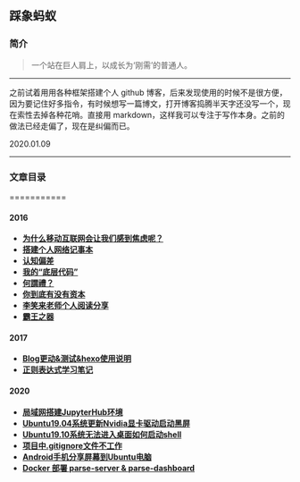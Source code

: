 ## 踩象蚂蚁

### 简介

> 一个站在巨人肩上，以成长为‘刚需’的普通人。

---

之前试着用用各种框架搭建个人 github 博客，后来发现使用的时候不是很方便，因为要记住好多指令，有时候想写一篇博文，打开博客捣腾半天字还没写一个，现在索性去掉各种花哨。直接用 markdown，这样我可以专注于写作本身。之前的做法已经走偏了，现在是纠偏而已。

2020.01.09

---

### 文章目录
===========

#### 2016

- [**为什么移动互联网会让我们感到焦虑呢？**](2016/crisis-awareness.md)
- [**搭建个人网络记事本**](2016/First-Personal-Note.md)
- [**认知偏差**](2016/He-didn-t-realize-that-he-didn-t-know.md)
- [**我的“底层代码”**](2016/principle-and-concept.md)
- [**何謂禮？**](2016/何謂禮？.md)
- [**你到底有没有资本**](2016/你到底有没有资本.md)
- [**李笑来老师个人阅读分享**](2016/李笑来老师个人阅读分享.md)
- [**霸王之器**](2016/霸王之器.md)

#### 2017

- [**Blog更动&测试&hexo使用说明**](2017/Blog更动&测试&hexo使用说明.md)
- [**正则表达式学习笔记**](2017/正则表达式学习笔记.md)

#### 2020
- [**局域网搭建JupyterHub环境**](2020/局域网搭建JupyterHub环境.md)
- [**Ubuntu19.04系统更新Nvidia显卡驱动启动黑屏**](2020/Ubuntu19.04系统更新Nvidia显卡驱动启动黑屏.md)
- [**Ubuntu19.10系统无法进入桌面如何启动shell**](2020/Ubuntu19.10系统无法进入桌面如何启动shell.md)
- [**项目中.gitignore文件不工作**](2020/项目中.gitignore文件不工作.md)
- [**Android手机分享屏幕到Ubuntu电脑**](2020/Android手机分享屏幕到Ubuntu电脑.md)
- [**Docker 部署 parse-server & parse-dashboard**](2020/Docker部署parse-server&parse-dashboard.md)